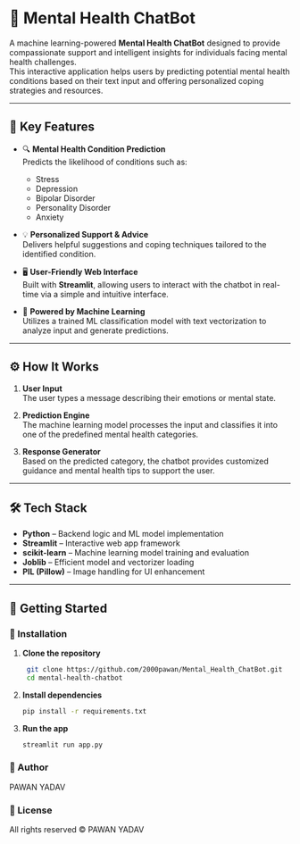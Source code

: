# 🧠 Mental Health ChatBot

A machine learning-powered **Mental Health ChatBot** designed to provide compassionate support and intelligent insights for individuals facing mental health challenges.  
This interactive application helps users by predicting potential mental health conditions based on their text input and offering personalized coping strategies and resources.

---

## 🌟 Key Features

- 🔍 **Mental Health Condition Prediction**  
  Predicts the likelihood of conditions such as:
  - Stress  
  - Depression  
  - Bipolar Disorder  
  - Personality Disorder  
  - Anxiety

- 💡 **Personalized Support & Advice**  
  Delivers helpful suggestions and coping techniques tailored to the identified condition.

- 🖥️ **User-Friendly Web Interface**  
  Built with **Streamlit**, allowing users to interact with the chatbot in real-time via a simple and intuitive interface.

- 🤖 **Powered by Machine Learning**  
  Utilizes a trained ML classification model with text vectorization to analyze input and generate predictions.

---

## ⚙️ How It Works

1. **User Input**  
   The user types a message describing their emotions or mental state.

2. **Prediction Engine**  
   The machine learning model processes the input and classifies it into one of the predefined mental health categories.

3. **Response Generator**  
   Based on the predicted category, the chatbot provides customized guidance and mental health tips to support the user.

---

## 🛠️ Tech Stack

- **Python** – Backend logic and ML model implementation  
- **Streamlit** – Interactive web app framework  
- **scikit-learn** – Machine learning model training and evaluation  
- **Joblib** – Efficient model and vectorizer loading  
- **PIL (Pillow)** – Image handling for UI enhancement

---

## 🚀 Getting Started

### 🔧 Installation

1. **Clone the repository**

   ```bash
    git clone https://github.com/2000pawan/Mental_Health_ChatBot.git
    cd mental-health-chatbot

2. **Install dependencies**

    ```bash
    pip install -r requirements.txt

3. **Run the app**

    ```bash
    streamlit run app.py

### 👤 Author
PAWAN YADAV

### 📜 License
All rights reserved © PAWAN YADAV



